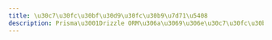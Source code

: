 ```yaml
---
title: \u30c7\u30fc\u30bf\u30d9\u30fc\u30b9\u7d71\u5408
description: Prisma\u3001Drizzle ORM\u306a\u3069\u306e\u30c7\u30fc\u30bf\u30d9\u30fc\u30b9\u7d71\u5408
---
```


<script>
  import PreparingPage from '$lib/components/PreparingPage.svelte';
</script>

<PreparingPage />